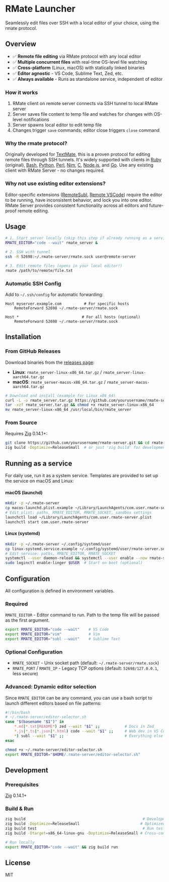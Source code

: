 # RMate Launcher

Seamlessly edit files over SSH with a local editor of your choice, using the rmate protocol.

## Overview

- ✅ **Remote file editing** via RMate protocol with any local editor
- ✅ **Multiple concurrent files** with real-time OS-level file watching
- ✅ **Cross-platform** (Linux, macOS) with statically linked binaries
- ✅ **Editor agnostic** - VS Code, Sublime Text, Zed, etc.
- ✅ **Always available** - Runs as standalone service, independent of editor

### How it works

1. RMate client on remote server connects via SSH tunnel to local RMate server
2. Server saves file content to temp file and watches for changes with OS-level notifications
3. Server spawns local editor to edit temp file
4. Changes trigger `save` commands; editor close triggers `close` command

### Why the rmate protocol?

Originally developed for [TextMate](https://github.com/textmate/rmate), this is a proven protocol for editing remote files through SSH tunnels. It's widely supported with clients in [Ruby](https://github.com/textmate/rmate) (original), [Bash](https://github.com/aurora/rmate), [Python](https://github.com/sclukey/rmate-python), [Perl](https://github.com/davidolrik/rmate-perl), [Nim](https://github.com/aurora/rmate-nim), [C](https://github.com/hanklords/rmate.c), [Node.js](https://github.com/jrnewell/jmate), and [Go](https://github.com/mattn/gomate). Use any existing client with RMate Server - no changes required.

### Why not use existing editor extensions?

Editor-specific extensions ([RemoteSubl](https://github.com/randy3k/RemoteSubl), [Remote VSCode](https://github.com/rafaelmaiolla/remote-vscode)) require the editor to be running, have inconsistent behavior, and lock you into one editor. RMate Server provides consistent functionality across all editors and future-proof remote editing.

## Usage

```bash
# 1. Start server locally (skip this step if already running as a service)
RMATE_EDITOR="code --wait" rmate_server &

# 2. SSH with tunnel
ssh -R 52698:~/.rmate-server/rmate.sock user@remote-server

# 3. Edit remote files (opens in your local editor!)
rmate /path/to/remote/file.txt
```

### Automatic SSH Config

Add to `~/.ssh/config` for automatic forwarding:
```ssh-config
Host myserver.example.com          # For specific hosts
    RemoteForward 52698 ~/.rmate-server/rmate.sock

Host *                            # For all hosts (optional)
    RemoteForward 52698 ~/.rmate-server/rmate.sock
```

## Installation

### From GitHub Releases

Download binaries from the [releases page](../../releases):
- **Linux**: `rmate_server-linux-x86_64.tar.gz` / `rmate_server-linux-aarch64.tar.gz`
- **macOS**: `rmate_server-macos-x86_64.tar.gz` / `rmate_server-macos-aarch64.tar.gz`

```bash
# Download and install (example for Linux x86_64)
curl -L -o rmate_server.tar.gz https://github.com/yourusername/rmate-server/releases/latest/download/rmate_server-linux-x86_64.tar.gz
tar -xzf rmate_server.tar.gz && chmod +x rmate_server-linux-x86_64
mv rmate_server-linux-x86_64 /usr/local/bin/rmate_server
```

### From Source

Requires [Zig](https://ziglang.org/) 0.14.1+:
```bash
git clone https://github.com/yourusername/rmate-server.git && cd rmate-server
zig build -Doptimize=ReleaseSmall  # or just 'zig build' for development
```

## Running as a service

For daily use, run it as a system service. Templates are provided to set up the service on macOS and Linux:

#### macOS (launchd)

```bash
mkdir -p ~/.rmate-server
cp macos-launchd.plist.example ~/Library/LaunchAgents/com.user.rmate-server.plist
# Edit plist: paths, RMATE_EDITOR, RMATE_SOCKET, sandbox settings
launchctl load ~/Library/LaunchAgents/com.user.rmate-server.plist
launchctl start com.user.rmate-server
```

#### Linux (systemd)

```bash
mkdir -p ~/.rmate-server ~/.config/systemd/user
cp linux-systemd.service.example ~/.config/systemd/user/rmate-server.service
# Edit service: paths, RMATE_EDITOR, RMATE_SOCKET
systemctl --user daemon-reload && systemctl --user enable --now rmate-server
sudo loginctl enable-linger $USER  # Start on boot (optional)
```

## Configuration

All configuration is defined in environment variables.

### Required

`RMATE_EDITOR` - Editor command to run. Path to the temp file will be passed as the first argument.
```bash
export RMATE_EDITOR="code --wait"    # VS Code
export RMATE_EDITOR="vim"            # Vim  
export RMATE_EDITOR="subl --wait"    # Sublime Text
```

### Optional Configuration

- `RMATE_SOCKET` - Unix socket path (default: `~/.rmate-server/rmate.sock`)
- `RMATE_PORT` / `RMATE_IP` - Legacy TCP options (default: `52698/127.0.0.1`, less secure)

### Advanced: Dynamic editor selection

Since `RMATE_EDITOR` can be any command, you can use a bash script to launch different editors based on file patterns:

```bash
#!/bin/bash
# ~/.rmate-server/editor-selector.sh
case "$(basename "$1")" in
    *.md|*.txt|README*) zed --wait "$1" ;;           # Docs in Zed
    *.js|*.ts|*.json|*.html) code --wait "$1" ;;     # Web dev in VS Code  
    *) subl --wait "$1" ;;                           # Everything else in Sublime
esac
```
```bash
chmod +x ~/.rmate-server/editor-selector.sh
export RMATE_EDITOR="$HOME/.rmate-server/editor-selector.sh"
```

## Development

### Prerequisites

[Zig](https://ziglang.org/) 0.14.1+

### Build & Run

```bash
zig build                                                    # Development build
zig build -Doptimize=ReleaseSmall                           # Optimized build  
zig build test                                               # Run tests
zig build -Dtarget=x86_64-linux-gnu -Doptimize=ReleaseSmall # Cross-compile

# Run locally
export RMATE_EDITOR="code --wait" && zig build run
```

## License

MIT